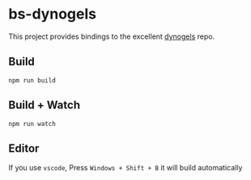 # bs-dynogels

This project provides bindings to the excellent [dynogels](https://github.com/clarkie/dynogels) repo.

## Build
```
npm run build
```

## Build + Watch

```
npm run watch
```


## Editor
If you use `vscode`, Press `Windows + Shift + B` it will build automatically
